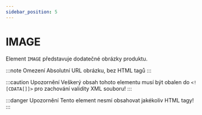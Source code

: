```yaml
---
sidebar_position: 5
---
```


# IMAGE

Element `IMAGE` představuje dodatečné obrázky produktu. 

:::note Omezení
Absolutní URL obrázku, bez HTML tagů
:::

:::caution Upozornění
Veškerý obsah tohoto elementu musí být obalen do `<![CDATA[]]>` pro zachování validity XML souboru!
:::

:::danger Upozornění
Tento element nesmí obsahovat jakékoliv HTML tagy!
:::